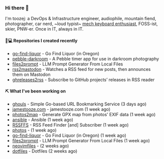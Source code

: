 ### Hi there 👋

I'm toozej: a DevOps & Infrastructure engineer, audiophile, mountain fiend, photographer, car nerd, ~loud typist~ [mech keyboard enthusiast](https://github.com/toozej/keebs), FOSS-ist, skier, PNW-er. Once in IT, always in IT.

#### 👨💻 Repositories I created recently

- [go-find-liquor](https://github.com/toozej/go-find-liquor) - Go Find Liquor (in Oregon)
- [pebble-darkroom](https://github.com/toozej/pebble-darkroom) - A Pebble timer app for use in darkroom photography
- [files2prompt](https://github.com/toozej/files2prompt) - LLM Prompt Generator From Local Files
- [rss2mastodon](https://github.com/toozej/rss2mastodon) - Watches a RSS feed for new posts, then announces them on Mastodon
- [ghreleases2rss](https://github.com/toozej/ghreleases2rss) - Subscribe to GitHub projects’ releases in RSS reader

#### ⛏️ What I've been working on

- [ghouls](https://github.com/toozej/ghouls) - Simple Go-based URL Bookmarking Service (3 days ago)
- [jamestooze.com](https://github.com/toozej/jamestooze.com) - jamestooze.com (1 week ago)
- [photos2map](https://github.com/toozej/photos2map) - Generate GPX map from photos' EXIF data (1 week ago)
- [ansible](https://github.com/toozej/ansible) - Ansible (1 week ago)
- [RSSFFS](https://github.com/toozej/RSSFFS) - RSS Feed Finder [and] Subscriber (1 week ago)
- [photos](https://github.com/toozej/photos) -  (1 week ago)
- [go-find-liquor](https://github.com/toozej/go-find-liquor) - Go Find Liquor (in Oregon) (1 week ago)
- [files2prompt](https://github.com/toozej/files2prompt) - LLM Prompt Generator From Local Files (1 week ago)
- [neovimfiles](https://github.com/toozej/neovimfiles) -  (2 weeks ago)
- [dotfiles](https://github.com/toozej/dotfiles) - Dotfiles (2 weeks ago)
